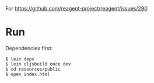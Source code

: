 
For <https://github.com/reagent-project/reagent/issues/290>

# Run

Dependencies first:

``` Shell
$ lein deps
$ lein cljsbuild once dev
$ cd resources/public
$ open index.html
```

